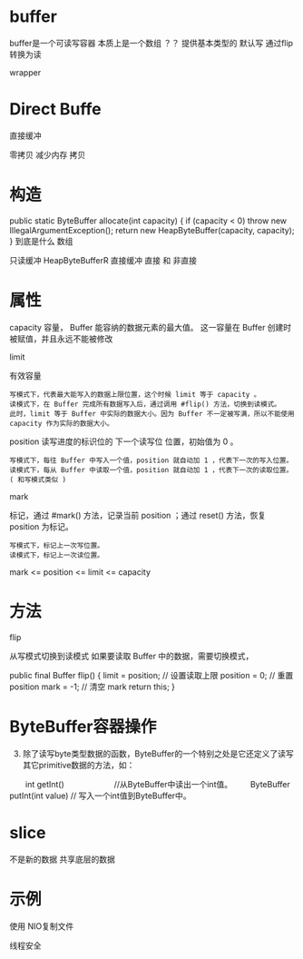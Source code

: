 
# buffer

buffer是一个可读写容器
本质上是一个数组  ？？ 
提供基本类型的
默认写 通过flip转换为读


wrapper 

# Direct Buffe
直接缓冲

零拷贝
减少内存 拷贝  


# 构造

public static ByteBuffer allocate(int capacity) {
    if (capacity < 0)
        throw new IllegalArgumentException();
    return new HeapByteBuffer(capacity, capacity);
}
到底是什么  数组


只读缓冲 HeapByteBufferR
直接缓冲
 直接 和 非直接 




# 属性

capacity
容量，
Buffer 能容纳的数据元素的最大值。
这一容量在 Buffer 创建时被赋值，并且永远不能被修改

limit 

有效容量

    写模式下，代表最大能写入的数据上限位置，这个时候 limit 等于 capacity 。
    读模式下，在 Buffer 完成所有数据写入后，通过调用 #flip() 方法，切换到读模式。
    此时，limit 等于 Buffer 中实际的数据大小。因为 Buffer 不一定被写满，所以不能使用 capacity 作为实际的数据大小。



position 
读写进度的标识位的
  下一个读写位
  位置，初始值为 0 。

    写模式下，每往 Buffer 中写入一个值，position 就自动加 1 ，代表下一次的写入位置。
    读模式下，每从 Buffer 中读取一个值，position 就自动加 1 ，代表下一次的读取位置。( 和写模式类似 )


mark 

  标记，通过 #mark() 方法，记录当前 position ；通过 reset() 方法，恢复 position 为标记。

    写模式下，标记上一次写位置。
    读模式下，标记上一次读位置。


mark <= position <= limit <= capacity



# 方法

flip

从写模式切换到读模式
如果要读取 Buffer 中的数据，需要切换模式，


public final Buffer flip() {
    limit = position; // 设置读取上限
    position = 0; // 重置 position
    mark = -1; // 清空 mark
    return this;
}



# ByteBuffer容器操作

3. 除了读写byte类型数据的函数，ByteBuffer的一个特别之处是它还定义了读写其它primitive数据的方法，如：

　　int getInt()       　　　　　　//从ByteBuffer中读出一个int值。
　　ByteBuffer putInt(int value)  // 写入一个int值到ByteBuffer中。


# slice 

不是新的数据  共享底层的数据

# 示例


使用 NIO复制文件 





线程安全





